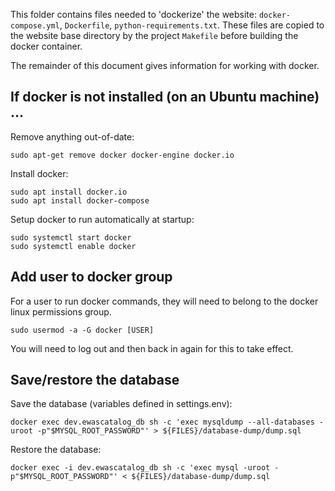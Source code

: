 This folder contains files needed to 'dockerize' the website:
`docker-compose.yml`, `Dockerfile`, `python-requirements.txt`.
These files are copied to the website base directory by the
project `Makefile` before building the docker container.

The remainder of this document gives information
for working with docker.

## If docker is not installed (on an Ubuntu machine) ...

Remove anything out-of-date:
```
sudo apt-get remove docker docker-engine docker.io
```

Install docker:
```
sudo apt install docker.io
sudo apt install docker-compose
```

Setup docker to run automatically at startup:
```
sudo systemctl start docker
sudo systemctl enable docker
```

## Add user to docker group

For a user to run docker commands,
they will need to belong to the docker
linux permissions group.
```
sudo usermod -a -G docker [USER]
```
You will need to log out and then back
in again for this to take effect.


## Save/restore the database

Save the database (variables defined in settings.env):
```
docker exec dev.ewascatalog_db sh -c 'exec mysqldump --all-databases -uroot -p"$MYSQL_ROOT_PASSWORD"' > ${FILES}/database-dump/dump.sql
```

Restore the database:
```
docker exec -i dev.ewascatalog_db sh -c 'exec mysql -uroot -p"$MYSQL_ROOT_PASSWORD"' < ${FILES}/database-dump/dump.sql
```






